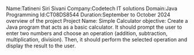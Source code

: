 Name:Tatineni Siri Sivani
Company:Codetech IT solutions
Domain:Java Programming
Id:CT08DS8544
Duration:September to October 2024
overview of the project
Project Name: Simple Calculator
objective:
Create a Java program that acts as a basic calculator. It should prompt the user to
enter two numbers and choose an operation (addition, subtraction, multiplication,
division). Then, it should perform the selected operation and display the result to the
user.


